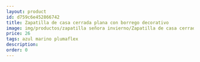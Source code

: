 ```yaml
---
layout: product
id: d759c6e452866742
title: Zapatilla de casa cerrada plana con borrego decorativo
image: img/productos/zapatilla señora invierno/Zapatilla de casa cerrada plana con borrego decorativo=26=azul marino plumaflex.webp
price: 26
tags: azul marino plumaflex
description: 
order: 0
---
```


